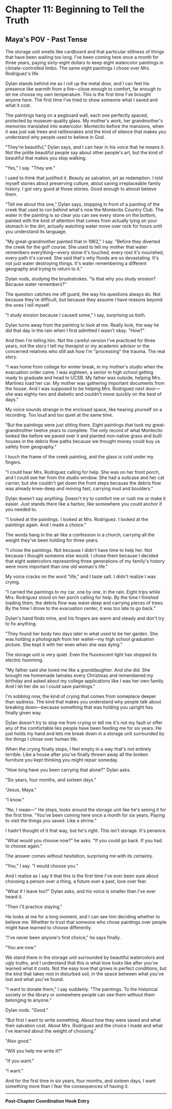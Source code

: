 # Chapter 11: Beginning to Tell the Truth
## Maya's POV - Past Tense

The storage unit smells like cardboard and that particular stillness of things that have been waiting too long. I've been coming here once a month for three years, paying sixty-eight dollars to keep eight watercolor paintings in climate-controlled limbo. The same eight paintings I chose over Mrs. Rodriguez's life.

Dylan stands behind me as I roll up the metal door, and I can feel his presence like warmth from a fire—close enough to comfort, far enough to let me choose my own temperature. This is the first time I've brought anyone here. The first time I've tried to show someone what I saved and what it cost.

The paintings hang on a pegboard wall, each one perfectly spaced, protected by museum-quality glass. My mother's work, her grandmother's memories translated into watercolor: Montecito before the mansions, when it was just oak trees and rattlesnakes and the kind of silence that makes you understand why people used to believe in God.

"They're beautiful," Dylan says, and I can hear in his voice that he means it. Not the polite beautiful people say about other people's art, but the kind of beautiful that makes you stop walking.

"Yes," I say. "They are."

I used to think that justified it. Beauty as salvation, art as redemption. I told myself stories about preserving culture, about saving irreplaceable family history. I got very good at those stories. Good enough to almost believe them.

"Tell me about this one," Dylan says, stopping in front of a painting of the creek that used to run behind what's now the Montecito Country Club. The water in the painting is so clear you can see every stone on the bottom, painted with the kind of attention that comes from actually lying on your stomach in the dirt, actually watching water move over rock for hours until you understand its language.

"My great-grandmother painted that in 1962," I say. "Before they diverted the creek for the golf course. She used to tell my mother that water remembers everything—every stone it's touched, every root it's nourished, every path it's carved. She said that's why floods are so devastating. It's not just water destroying things. It's water remembering a different geography and trying to return to it."

Dylan nods, studying the brushstrokes. "Is that why you study erosion? Because water remembers?"

The question catches me off guard, the way his questions always do. Not because they're difficult, but because they assume I have reasons beyond the ones I tell myself.

"I study erosion because I caused some," I say, surprising us both.

Dylan turns away from the painting to look at me. Really look, the way he did that day in the rain when I first admitted I wasn't okay. "How?"

And then I'm telling him. Not the careful version I've practiced for three years, not the story I tell my therapist or my academic advisor or the concerned relatives who still ask how I'm "processing" the trauma. The real story.

"I was home from college for winter break, in my mother's studio when the evacuation order came. I was eighteen, a senior in high school getting ready to graduate and head to UCSB. My father was outside, helping Mrs. Martinez load her car. My mother was gathering important documents from the house. And I was supposed to be helping Mrs. Rodriguez next door—she was eighty-two and diabetic and couldn't move quickly on the best of days."

My voice sounds strange in the enclosed space, like hearing yourself on a recording. Too loud and too quiet at the same time.

"But the paintings were just sitting there. Eight paintings that took my great-grandmother twelve years to complete. The only record of what Montecito looked like before we paved over it and planted non-native grass and built houses in the debris flow paths because we thought money could buy us safety from geography."

I touch the frame of the creek painting, and the glass is cold under my fingers.

"I could hear Mrs. Rodriguez calling for help. She was on her front porch, and I could see her from the studio window. She had a suitcase and her cat carrier, but she couldn't get down the front steps because the debris flow was already knee-deep and moving fast, carrying mud and boulders."

Dylan doesn't say anything. Doesn't try to comfort me or rush me or make it easier. Just stands there like a harbor, like somewhere you could anchor if you needed to.

"I looked at the paintings. I looked at Mrs. Rodriguez. I looked at the paintings again. And I made a choice."

The words hang in the air like a confession in a church, carrying all the weight they've been holding for three years.

"I chose the paintings. Not because I didn't have time to help her. Not because I thought someone else would. I chose them because I decided that eight watercolors representing three generations of my family's history were more important than one old woman's life."

My voice cracks on the word "life," and I taste salt. I didn't realize I was crying.

"I carried the paintings to my car, one by one, in the rain. Eight trips while Mrs. Rodriguez stood on her porch calling for help. By the time I finished loading them, the debris flow was waist-deep and carrying pieces of trees. By the time I drove to the evacuation center, it was too late to go back."

Dylan's hand finds mine, and his fingers are warm and steady and don't try to fix anything.

"They found her body two days later in what used to be her garden. She was holding a photograph from her wallet—my high school graduation picture. She kept it with her even when she was dying."

The storage unit is very quiet. Even the fluorescent light has stopped its electric humming.

"My father said she loved me like a granddaughter. And she did. She brought me homemade tamales every Christmas and remembered my birthday and asked about my college applications like I was her own family. And I let her die so I could save paintings."

I'm sobbing now, the kind of crying that comes from someplace deeper than sadness. The kind that makes you understand why people talk about breaking down—because something that was holding you upright has finally given way.

Dylan doesn't try to stop me from crying or tell me it's not my fault or offer any of the comfortable lies people have been feeding me for six years. He just holds my hand and lets me break down in a storage unit surrounded by the things I chose over human life.

When the crying finally stops, I feel empty in a way that's not entirely terrible. Like a house after you've finally thrown away all the broken furniture you kept thinking you might repair someday.

"How long have you been carrying that alone?" Dylan asks.

"Six years, four months, and sixteen days."

"Jesus, Maya."

"I know."

"No, I mean—" He stops, looks around the storage unit like he's seeing it for the first time. "You've been coming here once a month for six years. Paying to visit the things you saved. Like a shrine."

I hadn't thought of it that way, but he's right. This isn't storage. It's penance.

"What would you choose now?" he asks. "If you could go back. If you had to choose again."

The answer comes without hesitation, surprising me with its certainty.

"You," I say. "I would choose you."

And I realize as I say it that this is the first time I've ever been sure about choosing a person over a thing, a future over a past, love over fear.

"What if I leave too?" Dylan asks, and his voice is smaller than I've ever heard it.

"Then I'll practice staying."

He looks at me for a long moment, and I can see him deciding whether to believe me. Whether to trust that someone who chose paintings over people might have learned to choose differently.

"I've never been anyone's first choice," he says finally.

"You are now."

We stand there in the storage unit surrounded by beautiful watercolors and ugly truths, and I understand that this is what love looks like after you've learned what it costs. Not the easy love that grows in perfect conditions, but the kind that takes root in disturbed soil, in the space between what you've lost and what you've found.

"I want to donate them," I say suddenly. "The paintings. To the historical society or the library or somewhere people can see them without them belonging to anyone."

Dylan nods. "Good."

"But first I want to write something. About how they were saved and what their salvation cost. About Mrs. Rodriguez and the choice I made and what I've learned about the weight of choosing."

"Also good."

"Will you help me write it?"

"If you want."

"I want."

And for the first time in six years, four months, and sixteen days, I want something more than I fear the consequences of having it.

---

**Post-Chapter Coordination Hook Entry**